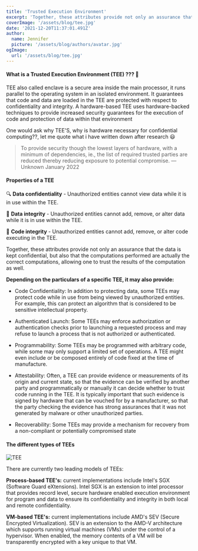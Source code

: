 ```yaml
---
title: 'Trusted Execution Environment'
excerpt: 'Together, these attributes provide not only an assurance that the data is kept confidential, but also that the computations performed are actually the correct computations, allowing one to trust the results of the computation as well'
coverImage: '/assets/blog/tee.jpg'
date: '2021-12-20T11:37:01.491Z'
author:
  name: Jennifer
  picture: '/assets/blog/authors/avatar.jpg'
ogImage:
  url: '/assets/blog/tee.jpg'
---
```


#### What is a Trusted Execution Environment (TEE) ??? 🔐

TEE also called enclave is a secure area inside the main processor, it runs parallel to the operating system in an isolated environment. It guarantees that code and data are loaded in the TEE are protected with respect to confidentiality and integrity. A hardware-based TEE uses hardware-backed techniques to provide increased security guarantees for the execution of code and protection of data within that environment

One would ask why TEE'S, why is hardware necessary for confidential computing??, let me quote what i have written down after research 😃

> To provide security though the lowest layers of hardware, with a minimum of dependencies, ie., the list of required trusted parties are reduced thereby reducing exposure to potential compromise. 
— Unknown January 2022 

#### Properties of a TEE

🔍 **Data confidentiality** - Unauthorized entities cannot view data while it is in use within the TEE.

🔏 **Data integrity** - Unauthorized entities cannot add, remove, or alter data while it is in use within the TEE.

🔑 **Code integrity** - Unauthorized entities cannot add, remove, or alter code executing in the TEE.

Together, these attributes provide not only an assurance that the data is kept confidential, but also that the computations performed are actually the correct computations, allowing one to trust the results of the computation as well.

 **Depending on the particulars of a specific TEE, it may also provide:**

- Code Confidentiality: In addition to protecting data, some TEEs may protect code while in use from being viewed by unauthorized entities. For example, this can protect an algorithm that is considered to be sensitive intellectual property.

- Authenticated Launch: Some TEEs may enforce authorization or authentication checks prior to launching a requested process and may refuse to launch a process that is not authorized or authenticated.

- Programmability: Some TEEs may be programmed with arbitrary code, while some may only support a limited set of operations. A TEE might even include or be composed entirely of code fixed at the time of manufacture.

- Attestability: Often, a TEE can provide evidence or measurements of its origin and current state, so that the evidence can be verified by another party and programmatically or manually it can decide whether to trust code running in the TEE. It is typically important that such evidence is signed by hardware that can be vouched for by a manufacturer, so that the party checking the evidence has strong assurances that it was not generated by malware or other unauthorized parties.

- Recoverability: Some TEEs may provide a mechanism for recovery from a non-compliant or potentially compromised state

#### The different types of TEEs

![TEE](/assets/blog/tee2.png)

There are currently two leading models of TEEs:

**Process-based TEE's:** current implementations include Intel's SGX (Software Guard eXtensions). Intel SGX is an extension to intel processor that provides record level, secure hardware enabled execution environment for program and data to ensure its confidentiality and integrity in both local and remote confidentiality.

**VM-based TEE's:** current implementations include AMD's SEV (Secure Encrypted Virtualization). SEV is an extension to the AMD-V architecture which supports running virtual machines (VMs) under the control of a hypervisor. When enabled, the memory contents of a VM will be transparently encrypted with a key unique to that VM. 
